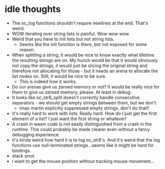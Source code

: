 # idle thoughts

- The oc_log functions shouldn't require newlines at the end. That's weird.
- WOW iterating over string lists is painful. Wow wow wow.
- Weird that you have to init lists but not string lists.
    - Seems like the init function is there, but not exposed for some reason.
- When splitting a string, it would be nice to know exactly what lifetime the resulting strings are on. My hunch would be that it would obviously not copy the strings, it would just be slicing the original string and therefore not allocating for those - but it needs an arena to allocate the list nodes on. Still, it would be nice to be sure.
    - This is indeed how it works.
- Do our arenas give us zeroed memory or not? It would be really nice for them to give us zeroed memory, please. At least in debug.
- It looks like oc_str8_split doesn't correctly handle consecutive separators - we should get empty strings between them, but we don't.
    - lmao martin explicitly suppressed empty strings. don't do that!!
- It's really hard to work with lists. Really hard. How do I just get the first element of a list? I just want the first string or whatever!
- A crash in wasm code is not easily distinguished from a crash in the runtime. This could probably be made clearer even without a fancy debugging experience.
- It's kinda weird how hard it is to log oc_str8's. And it's weird that the log functions use null-terminated strings...seems like it might be hard for bindings.
- stack smol
- I want to get the mouse position without tracking mouse movement...
